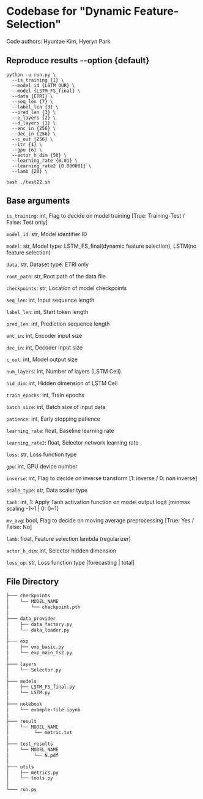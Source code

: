 # Codebase for "Dynamic Feature-Selection"

Code authors: Hyuntae Kim, Hyeryn Park 

## Reproduce results --option {default}

```
python -u run.py \
  --is_training {1} \
  --model_id {LSTM_OUR} \
  --model {LSTM_FS_final} \
  --data {ETRI} \
  --seq_len {7} \
  --label_len {3} \
  --pred_len {3} \
  --e_layers {2} \
  --d_layers {1} \
  --enc_in {256} \
  --dec_in {256} \
  --c_out {256} \
  --itr {1} \
  --gpu {6} \
  --actor_h_dim {50} \
  --learning_rate {0.01} \
  --learning_rate2 {0.000001} \
  --lamb {20} \
```

```
bash ./test22.sh
```

## Base arguments 
`is_training`: int, Flag to decide on model training [True: Training-Test / False: Test only]

`model_id`: str, Model identifier ID 

`model`: str, Model type: LSTM_FS_final(dynamic feature selection), LSTM(no feature selection)

`data`: str, Dataset type: ETRI only 

`root_path`: str, Root path of the data file

`checkpoints`: str, Location of model checkpoints

`seq_len`: int, Input sequence length

`label_len`: int, Start token length 

`pred_len`: int, Prediction sequence length

`enc_in`: int, Encoder input size

`dec_in`: int, Decoder input size 

`c_out`: int, Model output size 

`num_layers`: int, Number of layers (LSTM Cell)

`hid_dim`: int, Hidden dimension of LSTM Cell 

`train_epochs`: int, Train epochs

`batch_size`: int, Batch size of input data

`patience`: int, Early stopping patience

`learning_rate`: float, Baseline learning rate

`learning_rate2`: float, Selector network learning rate

`loss`: str, Loss function type

`gpu`: int, GPU device number
 
`inverse`: int, Flag to decide on inverse transform [1: inverse / 0: non inverse]

`scale_type`: str, Data scaler type 

`tanh`: int, 1: Apply Tanh activation function on model output logit [minmax scaling -1~1 | 0: 0~1]

`mv_avg`: bool, Flag to decide on moving average preprocessing [True: Yes / False: No]

`lamb`: float, Feature selection lambda (regularizer)

`actor_h_dim`: int, Selector hidden dimension

`loss_op`: str, Loss function type [forecasting | total]



## File Directory 
```bash 
├─── checkpoints 
│    └── MODEL_NAME 
│        └── checkpoint.pth    
│
├─── data_provider
│    ├── data_factory.py 
│    └── data_loader.py    
│
├─── exp
│    ├── exp_basic.py 
│    └── exp_main_fs2.py
│  
├─── layers
│    └── Selector.py
│
├─── models
│    ├── LSTM_FS_final.py 
│    └── LSTM.py
│
├─── notebook 
│    └── example-file.ipynb 
│
├─── result 
│    └── MODEL_NAME 
│         └── metric.txt   
│
├─── test_results 
│    └── MODEL_NAME 
│         └── N.pdf   
│
├─── utils
│    ├── metrics.py 
│    └── tools.py
│
└─── run.py
```